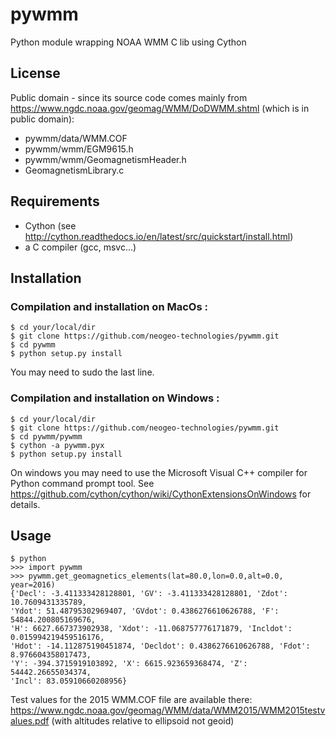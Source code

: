 # pywmm
Python module wrapping NOAA WMM C lib using Cython

## License
Public domain - since its source code comes mainly from https://www.ngdc.noaa.gov/geomag/WMM/DoDWMM.shtml
(which is in public domain):
- pywmm/data/WMM.COF
- pywmm/wmm/EGM9615.h
- pywmm/wmm/GeomagnetismHeader.h
- GeomagnetismLibrary.c

## Requirements
- Cython (see http://cython.readthedocs.io/en/latest/src/quickstart/install.html)
- a C compiler (gcc, msvc...)

## Installation
### Compilation and installation on MacOs :
```
$ cd your/local/dir
$ git clone https://github.com/neogeo-technologies/pywmm.git
$ cd pywmm
$ python setup.py install
```
You may need to sudo the last line.

### Compilation and installation on Windows :
```
$ cd your/local/dir
$ git clone https://github.com/neogeo-technologies/pywmm.git
$ cd pywmm/pywmm
$ cython -a pywmm.pyx
$ python setup.py install
```
On windows you may need to use the Microsoft Visual C++ compiler for Python command prompt tool.
See https://github.com/cython/cython/wiki/CythonExtensionsOnWindows for details.


## Usage
```
$ python
>>> import pywmm
>>> pywmm.get_geomagnetics_elements(lat=80.0,lon=0.0,alt=0.0, year=2016)
{'Decl': -3.411333428128801, 'GV': -3.411333428128801, 'Zdot': 10.7609431335789,
'Ydot': 51.48795302969407, 'GVdot': 0.4386276610626788, 'F': 54844.200805169676,
'H': 6627.667373902938, 'Xdot': -11.068757776171879, 'Incldot': 0.015994219459516176,
'Hdot': -14.112875190451874, 'Decldot': 0.4386276610626788, 'Fdot': 8.976604358017473,
'Y': -394.3715919103892, 'X': 6615.923659368474, 'Z': 54442.26655034374,
'Incl': 83.05910660208956}
```

Test values for the 2015 WMM.COF file are available there:
https://www.ngdc.noaa.gov/geomag/WMM/data/WMM2015/WMM2015testvalues.pdf
(with altitudes relative to ellipsoid not geoid)
